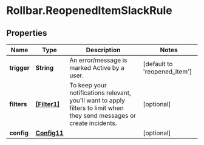 # Rollbar.ReopenedItemSlackRule

## Properties

Name | Type | Description | Notes
------------ | ------------- | ------------- | -------------
**trigger** | **String** | An error/message is marked Active by a user. | [default to &#39;reopened_item&#39;]
**filters** | [**[Filter1]**](Filter1.md) | To keep your notifications relevant, you&#39;ll want to apply filters to limit when they send messages or create incidents. | [optional] 
**config** | [**Config11**](Config11.md) |  | [optional] 


